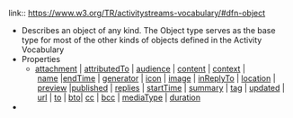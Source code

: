 link:: https://www.w3.org/TR/activitystreams-vocabulary/#dfn-object

- Describes an object of any kind. The Object type serves as the base type for most of the other kinds of objects defined in the Activity Vocabulary
- Properties
	- [attachment](https://www.w3.org/TR/activitystreams-vocabulary/#dfn-attachment) | [attributedTo](https://www.w3.org/TR/activitystreams-vocabulary/#dfn-attributedto) | [audience](https://www.w3.org/TR/activitystreams-vocabulary/#dfn-audience) | [content](https://www.w3.org/TR/activitystreams-vocabulary/#dfn-content) | [context](https://www.w3.org/TR/activitystreams-vocabulary/#dfn-context) | [name](https://www.w3.org/TR/activitystreams-vocabulary/#dfn-name) |[endTime](https://www.w3.org/TR/activitystreams-vocabulary/#dfn-endtime) | [generator](https://www.w3.org/TR/activitystreams-vocabulary/#dfn-generator) | [icon](https://www.w3.org/TR/activitystreams-vocabulary/#dfn-icon) | [image](https://www.w3.org/TR/activitystreams-vocabulary/#dfn-image) | [inReplyTo](https://www.w3.org/TR/activitystreams-vocabulary/#dfn-inreplyto) | [location](https://www.w3.org/TR/activitystreams-vocabulary/#dfn-location) | [preview](https://www.w3.org/TR/activitystreams-vocabulary/#dfn-preview) |[published](https://www.w3.org/TR/activitystreams-vocabulary/#dfn-published) | [replies](https://www.w3.org/TR/activitystreams-vocabulary/#dfn-replies) | [startTime](https://www.w3.org/TR/activitystreams-vocabulary/#dfn-starttime) | [summary](https://www.w3.org/TR/activitystreams-vocabulary/#dfn-summary) | [tag](https://www.w3.org/TR/activitystreams-vocabulary/#dfn-tag) | [updated](https://www.w3.org/TR/activitystreams-vocabulary/#dfn-updated) | [url](https://www.w3.org/TR/activitystreams-vocabulary/#dfn-url) | [to](https://www.w3.org/TR/activitystreams-vocabulary/#dfn-to) | [bto](https://www.w3.org/TR/activitystreams-vocabulary/#dfn-bto)| [cc](https://www.w3.org/TR/activitystreams-vocabulary/#dfn-cc) | [bcc](https://www.w3.org/TR/activitystreams-vocabulary/#dfn-bcc) | [mediaType](https://www.w3.org/TR/activitystreams-vocabulary/#dfn-mediatype) | [duration](https://www.w3.org/TR/activitystreams-vocabulary/#dfn-duration)
-